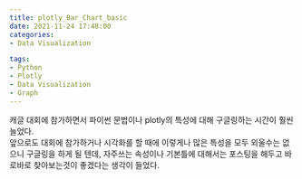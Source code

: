 ```yaml
---
title: plotly_Bar_Chart_basic
date: 2021-11-24 17:48:00  
categories: 
- Data Visualization  

tags:
- Python
- Plotly
- Data Visualization
- Graph
---
```


캐글 대회에 참가하면서 파이썬 문법이나 plotly의 특성에 대해 구글링하는 시간이 훨씬 늘었다.  
앞으로도 대회에 참가하거나 시각화를 할 때에 이렇게나 많은 특성을 모두 외울수는 없으니 구글링을 하게 될 텐데, 자주쓰는 속성이나 기본틀에 대해서는 포스팅을 해두고 바로바로 찾아보는것이 좋겠다는 생각이 들었다.

